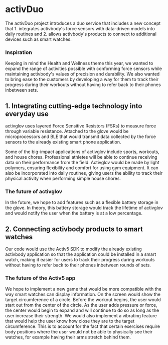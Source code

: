 # activDuo

The activDuo project introduces a duo service that includes a new concept that 1. integrates activbody's force sensors with data-driven models into daily routines and 2. allows activbody's products to connect to additional devices such as smart watches.

### Inspiration
Keeping in mind the Health and Wellness theme this year, we wanted to expand the range of activities possible with conforming force sensors while maintaining activbody's values of precision and durability. We also wanted to bring ease to the customers by developing a way for them to track their progress during their workouts without having to refer back to their phones inbetween sets.

## 1. Integrating cutting-edge technology into everyday use
activglov uses layered Force Sensitive Resistors (FSRs) to measure force through variable resistance. Attached to the glove would be microprocessors and BLE that would transmit data collected by the force sensors to the already existing smart phone application.

Some of the big-impact applications of activglov include sports, workouts, and house chores. Professional athletes will be able to continue receiving data on their performance from the field. Activglov would be made by light polymers, ensuring flexibility and comfort for using gym equipment. It can also be incorporated into daily routines, giving users the ability to track their physical activity when performing simple house chores.

### The future of activglov
In the future, we hope to add features such as a flexible battery storage in the glove. In theory, this battery storage would track the lifetime of activglov and would notify the user when the battery is at a low percentage.

## 2. Connecting activbody products to smart watches
Our code would use the Activ5 SDK to modify the already existing activbody application so that the application could be installed in a smart watch, making it easier for users to track their progress during workouts without having to refer back to their phones inbetween rounds of sets.

### The future of the Activ5 app
We hope to implement a new game that would be more compatible with the way smart watches can display information. On the screen would show the target circumference of a circle. Before the workout begins, the user would start out from the center of the circle. As the user adds pressure or force, the center would begin to expand and will continue to do so as long as the user increase their strength. We would also implement a vibrating feature that would help the user know how close they are to the target circumference. This is to account for the fact that certain exercises require body positions where the user would not be able to physically see their watches, for example having their arms stretch behind them.
